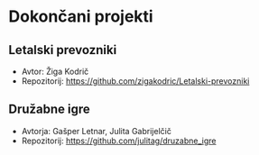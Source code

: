 # Dokončani projekti

## Letalski prevozniki
* Avtor: Žiga Kodrič
* Repozitorij: https://github.com/zigakodric/Letalski-prevozniki

## Družabne igre
* Avtorja: Gašper Letnar, Julita Gabrijelčič
* Repozitorij: https://github.com/julitag/druzabne_igre
